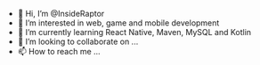 - 👋 Hi, I’m @InsideRaptor
- 👀 I’m interested in web, game and mobile development
- 🌱 I’m currently learning React Native, Maven, MySQL and Kotlin
- 💞️ I’m looking to collaborate on ...
- 📫 How to reach me ...

<!---
InsideRaptor/InsideRaptor is a ✨ special ✨ repository because its `README.md` (this file) appears on your GitHub profile.
You can click the Preview link to take a look at your changes.
--->
